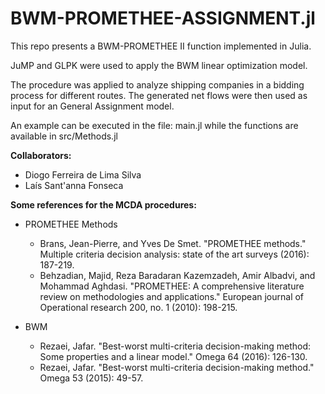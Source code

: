 # BWM-PROMETHEE-ASSIGNMENT.jl

This repo presents a BWM-PROMETHEE II function implemented in Julia.

JuMP and GLPK were used to apply the BWM linear optimization model. 

The procedure was applied to analyze shipping companies in a bidding process for different routes. The generated net flows were then used as input for an General Assignment model.

An example can be executed in the file: main.jl while the functions are available in src/Methods.jl


**Collaborators:**
- Diogo Ferreira de Lima Silva
- Laís Sant'anna Fonseca

**Some references for the MCDA procedures:**

- PROMETHEE Methods
    - Brans, Jean-Pierre, and Yves De Smet. "PROMETHEE methods." Multiple criteria decision analysis: state of the art surveys (2016): 187-219.
    - Behzadian, Majid, Reza Baradaran Kazemzadeh, Amir Albadvi, and Mohammad Aghdasi. "PROMETHEE: A comprehensive literature review on methodologies and applications." European journal of Operational research 200, no. 1 (2010): 198-215.

- BWM
    - Rezaei, Jafar. "Best-worst multi-criteria decision-making method: Some properties and a linear model." Omega 64 (2016): 126-130.
    - Rezaei, Jafar. "Best-worst multi-criteria decision-making method." Omega 53 (2015): 49-57.
